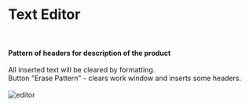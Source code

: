 # Text Editor
<br><br>
<b>Pattern of headers for description of the product</b>
<br><br>
All inserted text will be cleared by formatting.<br>
Button "Erase Pattern" - clears work window and inserts some headers.
<br><br>
![editor](https://user-images.githubusercontent.com/13946156/37341726-1f9e3a72-26cb-11e8-9edd-ca29d52af495.png)

